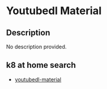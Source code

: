 # Youtubedl Material

## Description

No description provided.

## k8 at home search

- [youtubedl-material](https://nanne.dev/k8s-at-home-search/#/youtubedl-material)
